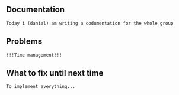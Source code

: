 
## Documentation
    Today i (daniel) am writing a codumentation for the whole group


## Problems
    !!!Time management!!!
    
## What to fix until next time
    To implement everything...
    
